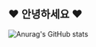 ## ♥︎ 안녕하세요 ♥︎

![Anurag's GitHub stats](https://github-readme-stats.vercel.app/api?username=autumnly1007&count_private=true&show_icons=true&theme=dracula)
